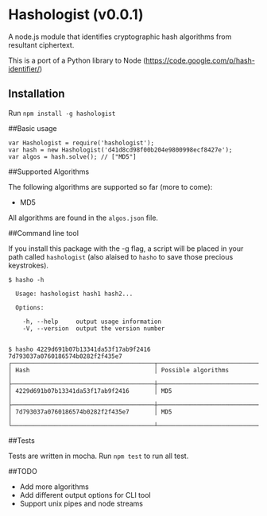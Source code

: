 Hashologist (v0.0.1)
===========

A node.js module that identifies cryptographic hash algorithms from resultant ciphertext.

This is a port of a Python library to Node (https://code.google.com/p/hash-identifier/)

## Installation

Run `npm install -g hashologist`

##Basic usage

	var Hashologist = require('hashologist');
	var hash = new Hashologist('d41d8cd98f00b204e9800998ecf8427e');
	var algos = hash.solve(); // ["MD5"]
	
##Supported Algorithms

The following algorithms are supported so far (more to come):

- MD5

All algorithms are found in the `algos.json` file.

##Command line tool

If you install this package with the -g flag, a script will be placed in your path called `hashologist` (also alaised to `hasho` to save those precious keystrokes).

	$ hasho -h
	
	  Usage: hashologist hash1 hash2...
	
	  Options:
	
	    -h, --help     output usage information
	    -V, --version  output the version number
		
	
	$ hasho 4229d691b07b13341da53f17ab9f2416 7d793037a0760186574b0282f2f435e7
	┌────────────────────────────────────────┬──────────────────────────────┐
	│ Hash                                   │ Possible algorithms          │
	├────────────────────────────────────────┼──────────────────────────────┤
	│ 4229d691b07b13341da53f17ab9f2416       │ MD5                          │
	├────────────────────────────────────────┼──────────────────────────────┤
	│ 7d793037a0760186574b0282f2f435e7       │ MD5                          │
	└────────────────────────────────────────┴──────────────────────────────┘
	
##Tests

Tests are written in mocha. Run `npm test` to run all test.
	
##TODO 

- Add more algorithms
- Add different output options for CLI tool
- Support unix pipes and node streams



